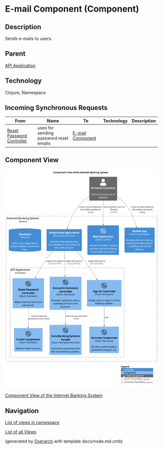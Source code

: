 
# E-mail Component (Component)
## Description
Sends e-mails to users.

## Parent
[API Application](../../../mybank/digital-banking/internet-banking-system/api-application.md)

## Technology
Clojure, Namespace
## Incoming Synchronous Requests 
| From | Name | To | Technology | Description |
|---|---|---|---|---|
| [Reset Password Controller](../../../mybank/digital-banking/internet-banking-system/reset-password-controller.md) | uses for sending password reset emails | [E-mail Component](../../../mybank/digital-banking/internet-banking-system/email-component.md) |  |  |

## Component View
![Component View of the Internet Banking System](../../../mybank/digital-banking/internet-banking-system/component-view.png)

[Component View of the Internet Banking System](../../../mybank/digital-banking/internet-banking-system/component-view.md)


## Navigation
[List of views in namespace](./views-in-namespace.md)

[List of all Views](../../../views.md)


(generated by [Overarch](https://github.com/soulspace-org/overarch) with template docs/node.md.cmb)
